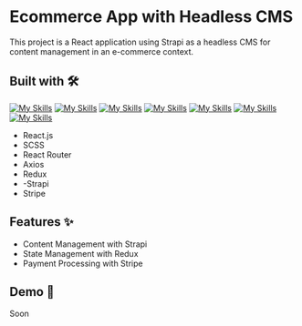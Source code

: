# Ecommerce App with Headless CMS
This project is a React application using Strapi as a headless CMS for content management in an e-commerce context.

## Built with 🛠️
[![My Skills](https://skillicons.dev/icons?i=js)](https://developer.mozilla.org/en-US/docs/Web/JavaScript)
[![My Skills](https://skillicons.dev/icons?i=html)](https://www.w3.org/html/)
[![My Skills](https://skillicons.dev/icons?i=react)](https://react.dev/)
[![My Skills](https://skillicons.dev/icons?i=sass)](https://sass-lang.com/documentation/)
[![My Skills](https://skillicons.dev/icons?i=redux)](https://sass-lang.com/documentation/)
[![My Skills](https://skillicons.dev/icons?i=strapi)](https://sass-lang.com/documentation/)
[![My Skills](https://skillicons.dev/icons?i=stripe)](https://sass-lang.com/documentation/)


- React.js
- SCSS
- React Router
- Axios
- Redux
- -Strapi
- Stripe
  
## Features ✨ 
- Content Management with Strapi
- State Management with Redux
- Payment Processing with Stripe

## Demo 🚀
Soon 
